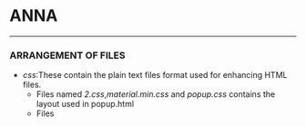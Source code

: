 # ANNA
---
### ARRANGEMENT OF FILES 

* _css_:These contain the plain text files format used for enhancing HTML files.   
  * Files named _2.css_,_material.min.css_ and _popup.css_ contains the layout used in popup.html  
  * Files 
